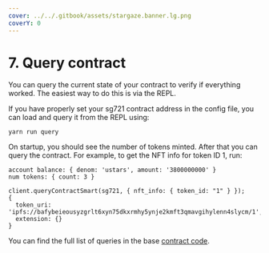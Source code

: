 ```yaml
---
cover: ../../.gitbook/assets/stargaze.banner.lg.png
coverY: 0
---
```


# 7. Query contract

You can query the current state of your contract to verify if everything worked. The easiest way to do this is via the REPL.&#x20;

If you have properly set your sg721 contract address in the config file, you can load and query it from the REPL using:

```
yarn run query
```

On startup, you should see the number of tokens minted. After that you can query the contract. For example, to get the NFT info for token ID 1, run:

```
account balance: { denom: 'ustars', amount: '3800000000' }
num tokens: { count: 3 }

client.queryContractSmart(sg721, { nft_info: { token_id: "1" } });
{
  token_uri: 'ipfs://bafybeieousyzgrlt6xyn75dkxrmhy5ynje2kmft3qmavgihylenn4slycm/1',
  extension: {}
}
```

You can find the full list of queries in the base [contract code](https://github.com/public-awesome/cw-nfts/blob/main/contracts/cw721-base/src/msg.rs#L76).
